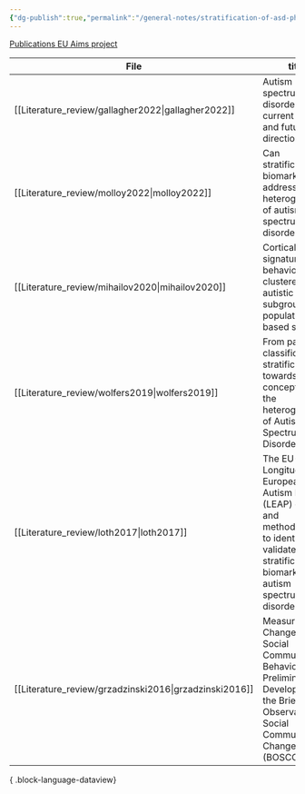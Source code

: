 ```yaml
---
{"dg-publish":true,"permalink":"/general-notes/stratification-of-asd-phenotypes/"}
---
```



[Publications EU Aims project](https://www.aims-2-trials.eu/news/publications/)


| File                                                      | title                                                                                                                                                             | published | journal                                       | Paper_type     | DOI                                                                                                           |
| --------------------------------------------------------- | ----------------------------------------------------------------------------------------------------------------------------------------------------------------- | --------- | --------------------------------------------- | -------------- | ------------------------------------------------------------------------------------------------------------- |
| [[Literature_review/gallagher2022\|gallagher2022]]     | Autism spectrum disorders current issues and future directions                                                                                                    | 2022      | Irish Journal of Psychological Medicine       | journalArticle | <ul><li>https://www.doi.org/10.1017/ipm.2022.34</li><li>10.1017/ipm.2022.34</li></ul>                         |
| [[Literature_review/molloy2022\|molloy2022]]           | Can stratification biomarkers address the heterogeneity of autism spectrum disorder?                                                                              | 2022      | Irish Journal of Psychological Medicine       | journalArticle | <ul><li>https://www.doi.org/10.1017/ipm.2021.73</li><li>10.1017/ipm.2021.73</li></ul>                         |
| [[Literature_review/mihailov2020\|mihailov2020]]       | Cortical signatures in behaviorally clustered autistic traits subgroups a population-based study                                                                  | 2020      | Translational Psychiatry                      | journalArticle | <ul><li>https://www.doi.org/10.1038/s41398-020-00894-3</li><li>10.1038/s41398-020-00894-3</li></ul>           |
| [[Literature_review/wolfers2019\|wolfers2019]]         | From pattern classification to stratification towards conceptualizing the heterogeneity of Autism Spectrum Disorder                                               | 2019      | Neuroscience & Biobehavioral Reviews          | journalArticle | <ul><li>https://www.doi.org/10.1016/j.neubiorev.2019.07.010</li><li>10.1016/j.neubiorev.2019.07.010</li></ul> |
| [[Literature_review/loth2017\|loth2017]]               | The EU-AIMS Longitudinal European Autism Project (LEAP) design and methodologies to identify and validate stratification biomarkers for autism spectrum disorders | 2017      | Molecular Autism                              | journalArticle | <ul><li>https://www.doi.org/10.1186/s13229-017-0146-8</li><li>10.1186/s13229-017-0146-8</li></ul>             |
| [[Literature_review/grzadzinski2016\|grzadzinski2016]] | Measuring Changes in Social Communication Behaviors Preliminary Development of the Brief Observation of Social Communication Change (BOSCC)                       | 2016      | Journal of Autism and Developmental Disorders | journalArticle | <ul><li>https://www.doi.org/10.1007/s10803-016-2782-9</li><li>10.1007/s10803-016-2782-9</li></ul>             |

{ .block-language-dataview}